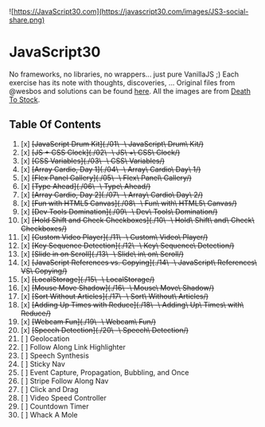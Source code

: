 ![https://JavaScript30.com](https://javascript30.com/images/JS3-social-share.png)

# JavaScript30

No frameworks, no libraries, no wrappers... just pure VanillaJS ;)
Each exercise has its note with thoughts, discoveries, ...
Original files from @wesbos and solutions can be found [here](https://github.com/wesbos/JavaScript30).
All the images are from [Death To Stock](http://deathtothestockphoto.com/).


## Table Of Contents

1. [x] ~~[JavaScript Drum Kit](./01\ -\ JavaScript\ Drum\ Kit/)~~
2. [x] ~~[JS + CSS Clock](./02\ -\ JS\ +\ CSS\ Clock/)~~
3. [x] ~~[CSS Variables](./03\ -\ CSS\ Variables/)~~
4. [x] ~~[Array Cardio, Day 1](./04\ -\ Array\ Cardio\ Day\ 1/)~~
5. [x] ~~[Flex Panel Gallery](./05\ -\ Flex\ Panel\ Gallery/)~~
6. [x] ~~[Type Ahead](./06\ -\ Type\ Ahead/)~~
7. [x] ~~[Array Cardio, Day 2](./07\ -\ Array\ Cardio\ Day\ 2/)~~
8. [x] ~~[Fun with HTML5 Canvas](./08\ -\ Fun\ with\ HTML5\ Canvas/)~~
9. [x] ~~[Dev Tools Domination](./09\ -\ Dev\ Tools\ Domination/)~~
10. [x] ~~[Hold Shift and Check Checkboxes](./10\ -\ Hold\ Shift\ and\ Check\ Checkboxes/)~~
11. [x] ~~[Custom Video Player](./11\ -\ Custom\ Video\ Player/)~~
12. [x] ~~[Key Sequence Detection](./12\ -\ Key\ Sequence\ Detection/)~~
13. [x] ~~[Slide in on Scroll](./13\ -\ Slide\ in\ on\ Scroll/)~~
14. [x] ~~[JavaScript References vs. Copying](./14\ -\ JavaScript\ References\ VS\ Copying/)~~
15. [x] ~~[LocalStorage](./15\ -\ LocalStorage/)~~
16. [x] ~~[Mouse Move Shadow](./16\ -\ Mouse\ Move\ Shadow/)~~
17. [x] ~~[Sort Without Articles](./17\ -\ Sort\ Without\ Articles/)~~
18. [x] ~~[Adding Up Times with Reduce](./18\ -\ Adding\ Up\ Times\ with\ Reduce/)~~
19. [x] ~~[Webcam Fun](./19\ -\ Webcam\ Fun/)~~
20. [x] ~~[Speech Detection](./20\ -\ Speech\ Detection/)~~
21. [ ] Geolocation
22. [ ] Follow Along Link Highlighter
23. [ ] Speech Synthesis
24. [ ] Sticky Nav
25. [ ] Event Capture, Propagation, Bubbling, and Once
26. [ ] Stripe Follow Along Nav
27. [ ] Click and Drag
28. [ ] Video Speed Controller
29. [ ] Countdown Timer
30. [ ] Whack A Mole



